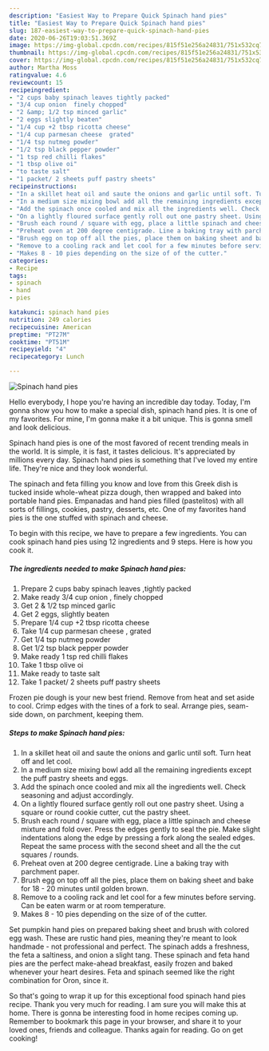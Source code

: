 ```yaml
---
description: "Easiest Way to Prepare Quick Spinach hand pies"
title: "Easiest Way to Prepare Quick Spinach hand pies"
slug: 187-easiest-way-to-prepare-quick-spinach-hand-pies
date: 2020-06-26T19:03:51.369Z
image: https://img-global.cpcdn.com/recipes/815f51e256a24831/751x532cq70/spinach-hand-pies-recipe-main-photo.jpg
thumbnail: https://img-global.cpcdn.com/recipes/815f51e256a24831/751x532cq70/spinach-hand-pies-recipe-main-photo.jpg
cover: https://img-global.cpcdn.com/recipes/815f51e256a24831/751x532cq70/spinach-hand-pies-recipe-main-photo.jpg
author: Martha Moss
ratingvalue: 4.6
reviewcount: 15
recipeingredient:
- "2 cups baby spinach leaves tightly packed"
- "3/4 cup onion  finely chopped"
- "2 &amp; 1/2 tsp minced garlic"
- "2 eggs slightly beaten"
- "1/4 cup +2 tbsp ricotta cheese"
- "1/4 cup parmesan cheese  grated"
- "1/4 tsp nutmeg powder"
- "1/2 tsp black pepper powder"
- "1 tsp red chilli flakes"
- "1 tbsp olive oi"
- "to taste salt"
- "1 packet/ 2 sheets puff pastry sheets"
recipeinstructions:
- "In a skillet heat oil and saute the onions and garlic until soft. Turn heat off and let cool."
- "In a medium size mixing bowl add all the remaining ingredients except the puff pastry sheets and eggs."
- "Add the spinach once cooled and mix all the ingredients well. Check seasoning and adjust accordingly."
- "On a lightly floured surface gently roll out one pastry sheet. Using a square or round cookie cutter, cut the pastry sheet."
- "Brush each round / square with egg, place a little spinach and cheese mixture and fold over. Press the edges gently to seal the pie. Make slight indentations along the edge by pressing a fork along the sealed edges. Repeat the same process with the second sheet and all the the cut squares / rounds."
- "Preheat oven at 200 degree centigrade. Line a baking tray with parchment paper."
- "Brush egg on top off all the pies, place them on baking sheet and bake for 18 - 20 minutes until golden brown."
- "Remove to a cooling rack and let cool for a few minutes before serving. Can be eaten warm or at room temperature."
- "Makes 8 - 10 pies depending on the size of of the cutter."
categories:
- Recipe
tags:
- spinach
- hand
- pies

katakunci: spinach hand pies 
nutrition: 249 calories
recipecuisine: American
preptime: "PT27M"
cooktime: "PT51M"
recipeyield: "4"
recipecategory: Lunch

---
```



![Spinach hand pies](https://img-global.cpcdn.com/recipes/815f51e256a24831/751x532cq70/spinach-hand-pies-recipe-main-photo.jpg)

Hello everybody, I hope you're having an incredible day today. Today, I'm gonna show you how to make a special dish, spinach hand pies. It is one of my favorites. For mine, I'm gonna make it a bit unique. This is gonna smell and look delicious.

Spinach hand pies is one of the most favored of recent trending meals in the world. It is simple, it is fast, it tastes delicious. It's appreciated by millions every day. Spinach hand pies is something that I've loved my entire life. They're nice and they look wonderful.

The spinach and feta filling you know and love from this Greek dish is tucked inside whole-wheat pizza dough, then wrapped and baked into portable hand pies. Empanadas and hand pies filled (pastelitos) with all sorts of fillings, cookies, pastry, desserts, etc. One of my favorites hand pies is the one stuffed with spinach and cheese.


To begin with this recipe, we have to prepare a few ingredients. You can cook spinach hand pies using 12 ingredients and 9 steps. Here is how you cook it.

<!--inarticleads1-->

##### The ingredients needed to make Spinach hand pies:

1. Prepare 2 cups baby spinach leaves ,tightly packed
1. Make ready 3/4 cup onion , finely chopped
1. Get 2 &amp; 1/2 tsp minced garlic
1. Get 2 eggs, slightly beaten
1. Prepare 1/4 cup +2 tbsp ricotta cheese
1. Take 1/4 cup parmesan cheese , grated
1. Get 1/4 tsp nutmeg powder
1. Get 1/2 tsp black pepper powder
1. Make ready 1 tsp red chilli flakes
1. Take 1 tbsp olive oi
1. Make ready to taste salt
1. Take 1 packet/ 2 sheets puff pastry sheets


Frozen pie dough is your new best friend. Remove from heat and set aside to cool. Crimp edges with the tines of a fork to seal. Arrange pies, seam-side down, on parchment, keeping them. 

<!--inarticleads2-->

##### Steps to make Spinach hand pies:

1. In a skillet heat oil and saute the onions and garlic until soft. Turn heat off and let cool.
1. In a medium size mixing bowl add all the remaining ingredients except the puff pastry sheets and eggs.
1. Add the spinach once cooled and mix all the ingredients well. Check seasoning and adjust accordingly.
1. On a lightly floured surface gently roll out one pastry sheet. Using a square or round cookie cutter, cut the pastry sheet.
1. Brush each round / square with egg, place a little spinach and cheese mixture and fold over. Press the edges gently to seal the pie. Make slight indentations along the edge by pressing a fork along the sealed edges. Repeat the same process with the second sheet and all the the cut squares / rounds.
1. Preheat oven at 200 degree centigrade. Line a baking tray with parchment paper.
1. Brush egg on top off all the pies, place them on baking sheet and bake for 18 - 20 minutes until golden brown.
1. Remove to a cooling rack and let cool for a few minutes before serving. Can be eaten warm or at room temperature.
1. Makes 8 - 10 pies depending on the size of of the cutter.


Set pumpkin hand pies on prepared baking sheet and brush with colored egg wash. These are rustic hand pies, meaning they&#39;re meant to look handmade - not professional and perfect. The spinach adds a freshness, the feta a saltiness, and onion a slight tang. These spinach and feta hand pies are the perfect make-ahead breakfast, easily frozen and baked whenever your heart desires. Feta and spinach seemed like the right combination for Oron, since it. 

So that's going to wrap it up for this exceptional food spinach hand pies recipe. Thank you very much for reading. I am sure you will make this at home. There is gonna be interesting food in home recipes coming up. Remember to bookmark this page in your browser, and share it to your loved ones, friends and colleague. Thanks again for reading. Go on get cooking!
